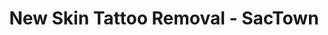 ---
title: "New Skin Tattoo Removal - SacTown"
url: /sacramento/new-skin-tattoo-removal-sactown/
shop: Allgemein
---